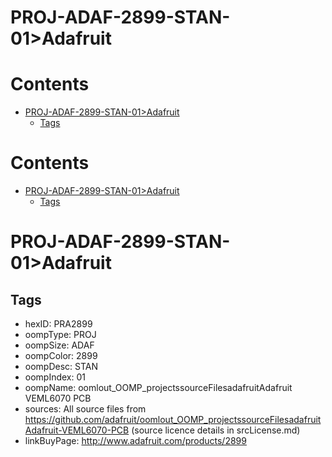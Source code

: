 
PROJ-ADAF-2899-STAN-01>Adafruit
===============================

Contents
========

* [PROJ-ADAF-2899-STAN-01>Adafruit](#proj-adaf-2899-stan-01adafruit)
	* [Tags](#tags)

Contents
========

* [PROJ-ADAF-2899-STAN-01>Adafruit](#proj-adaf-2899-stan-01adafruit)
	* [Tags](#tags)

# PROJ-ADAF-2899-STAN-01>Adafruit

## Tags

- hexID: PRA2899
- oompType: PROJ
- oompSize: ADAF
- oompColor: 2899
- oompDesc: STAN
- oompIndex: 01
- oompName: oomlout_OOMP_projectssourceFilesadafruitAdafruit VEML6070 PCB
- sources: All source files from https://github.com/adafruit/oomlout_OOMP_projectssourceFilesadafruitAdafruit-VEML6070-PCB (source licence details in srcLicense.md)
- linkBuyPage: http://www.adafruit.com/products/2899

